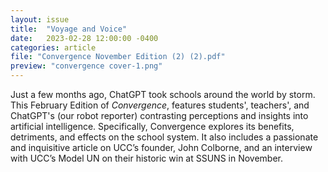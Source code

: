```yaml
---
layout: issue
title:  "Voyage and Voice"
date:   2023-02-28 12:00:00 -0400
categories: article
file: "Convergence November Edition (2) (2).pdf"
preview: "convergence cover-1.png"
---
```


Just a few months ago, ChatGPT took schools around the world by storm. This February Edition of *Convergence*, features students', teachers', and ChatGPT's (our robot reporter) contrasting perceptions and insights into artificial intelligence. Specifically, Convergence explores its benefits, detriments, and effects on the school system. It also includes a passionate and inquisitive article on UCC’s founder, John Colborne, and an interview with UCC’s Model UN on their historic win at SSUNS in November. 

